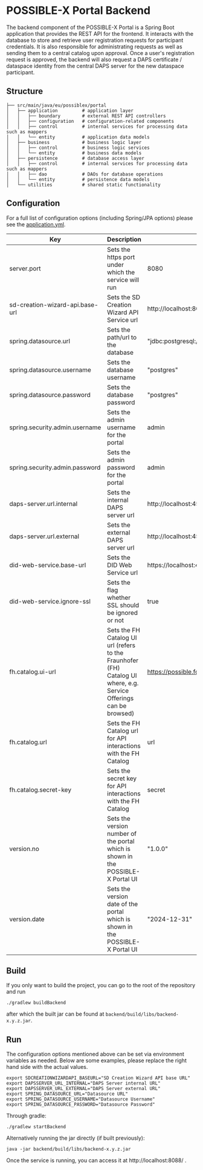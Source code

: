 # POSSIBLE-X Portal Backend

The backend component of the POSSIBLE-X Portal is a Spring Boot application that provides the REST API for the frontend.
It interacts with the database to store and retrieve user registration requests for participant credentials.
It is also responsible for administrating requests as well as sending them to a central catalog upon approval.
Once a user's registration request is approved, the backend will also request a DAPS certificate / dataspace identity
from the central DAPS server for the new dataspace participant.

## Structure

```
├── src/main/java/eu/possiblex/portal
│   ├── application         # application layer
│   │   ├── boundary        # external REST API controllers
│   │   ├── configuration   # configuration-related components
│   │   ├── control         # internal services for processing data such as mappers
│   │   └── entity          # application data models
│   ├── business            # business logic layer
│   │   ├── control         # business logic services
│   │   └── entity          # business data models
│   ├── persistence         # database access layer
│   │   ├── control         # internal services for processing data such as mappers
│   │   ├── dao             # DAOs for database operations
│   │   └── entity          # persistence data models
│   └── utilities           # shared static functionality
```

## Configuration

For a full list of configuration options (including Spring/JPA options) please see the
[application.yml](src/main/resources/application.yml).

| Key                             | Description                                                                                                        | Default                                           |
|---------------------------------|--------------------------------------------------------------------------------------------------------------------|---------------------------------------------------|
| server.port                     | Sets the https port under which the service will run                                                               | 8080                                              |
| sd-creation-wizard-api.base-url | Sets the SD Creation Wizard API Service url                                                                        | http://localhost:8085                             |
| spring.datasource.url           | Sets the path/url to the database                                                                                  | "jdbc:postgresql://localhost:5432/possibleportal" |
| spring.datasource.username      | Sets the database username                                                                                         | "postgres"                                        |
| spring.datasource.password      | Sets the database password                                                                                         | "postgres"                                        |
| spring.security.admin.username  | Sets the admin username for the portal                                                                             | admin                                             |
| spring.security.admin.password  | Sets the admin password for the portal                                                                             | admin                                             |
| daps-server.url.internal        | Sets the internal DAPS server url                                                                                  | http://localhost:4567                             |
| daps-server.url.external        | Sets the external DAPS server url                                                                                  | http://localhost:4567                             |
| did-web-service.base-url        | Sets the DID Web Service url                                                                                       | https://localhost:4443                            |
| did-web-service.ignore-ssl      | Sets the flag whether SSL should be ignored or not                                                                 | true                                              |
| fh.catalog.ui-url               | Sets the FH Catalog UI url (refers to the Fraunhofer (FH) Catalog UI where, e.g. Service Offerings can be browsed) | https://possible.fokus.fraunhofer.de/             |
| fh.catalog.url                  | Sets the FH Catalog url for API interactions with the FH Catalog                                                   | url                                               |
| fh.catalog.secret-key           | Sets the secret key for API interactions with the FH Catalog                                                       | secret                                            |
| version.no                      | Sets the version number of the portal which is shown in the POSSIBLE-X Portal UI                                   | "1.0.0"                                           |
| version.date                    | Sets the version date of the portal which is shown in the POSSIBLE-X Portal UI                                     | "2024-12-31"                                      |

## Build

If you only want to build the project, you can go to the root of the repository and run

```
./gradlew buildBackend
```

after which the built jar can be found at `backend/build/libs/backend-x.y.z.jar`.

## Run

The configuration options mentioned above can be set via environment variables as needed.
Below are some examples, please replace the right hand side with the actual values.

```
export SDCREATIONWIZARDAPI_BASEURL="SD Creation Wizard API base URL"
export DAPSSERVER_URL_INTERNAL="DAPS Server internal URL"
export DAPSSERVER_URL_EXTERNAL="DAPS Server external URL"
export SPRING_DATASOURCE_URL="Datasource URL"
export SPRING_DATASOURCE_USERNAME="Datasource Username"
export SPRING_DATASOURCE_PASSWORD="Datasource Password"
```

Through gradle:

```
./gradlew startBackend
```

Alternatively running the jar directly (if built previously):

```
java -jar backend/build/libs/backend-x.y.z.jar
```

Once the service is running, you can access it at http://localhost:8088/ .